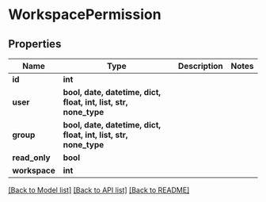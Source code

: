# WorkspacePermission


## Properties

Name | Type | Description | Notes
------------ | ------------- | ------------- | -------------
**id** | **int** |  | 
**user** | **bool, date, datetime, dict, float, int, list, str, none_type** |  | 
**group** | **bool, date, datetime, dict, float, int, list, str, none_type** |  | 
**read_only** | **bool** |  | 
**workspace** | **int** |  | 

[[Back to Model list]](../#documentation-for-models) [[Back to API list]](../#documentation-for-api-endpoints) [[Back to README]](../)



